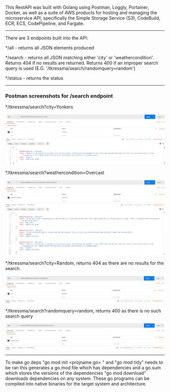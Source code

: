 This RestAPI was built with Golang using Postman, Loggly, Portainer, Docker, as well as a suite of AWS products for hosting and managing the microservice API, specifically the Simple Storage Service (S3), CodeBuild, ECR, ECS, CodePipeline, and Fargate.

<hr> 

There are 3 endpoints built into the API:

*/all - returns all JSON elements produced

*/search - returns all JSON matching either 'city' or 'weathercondition'. Returns 404 if no results are returned. Returns 400 if an improper search query is used (E.G. '/tkressma/search/randomquery=random')

*/status - returns the status

<hr> 
<h3> Postman screenshots for /search endpoint </h3>
*/tkressma/search?city=Yonkers

![plot](city-query-yonkers.png)

*/tkressma/search?weathercondition=Overcast

![plot](weathercondition-query-overcast.png)

*/tkressma/search?city=Random, returns 404 as there are no results for the search.

![plot](no-results.png)

*/tkressma/search?randomquery=random, returns 400 as there is no such search query

![plot](invalid-query.png)

<hr>

To make go deps "go mod init <projname.go> " and "go mod tidy"  needs to be ran
this generates a go.mod file which has dependencies and a go.sum which stores the versions of the dependencies
"go mod download" downloads dependencies on any system. These go programs can be compiled into native binaries for the target system and architecture.
